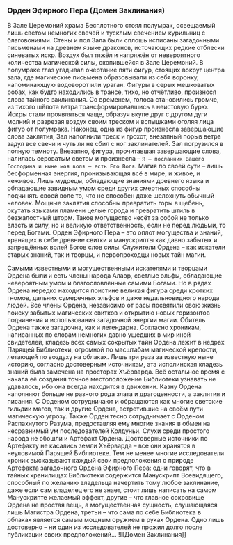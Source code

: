 ###  Орден Эфирного Пера (Домен Заклинания)

В Зале Церемоний храма Бесплотного стоял полумрак, освещаемый лишь светом немногих свечей и тусклым свечением курильниц с благовониями. Стены и пол Зала были сплошь исписаны загадочными письменами на древнем языке драконов, источающих редкие отблески синеватых искр. Воздух был тяжёл и напряжён от невероятного количества магической силы, скопившейся в Зале Церемоний. В полумраке глаз угадывал очертание пяти фигур, стоящих вокруг центра зала, где магические письмена образовывали из себя воронку, напоминающую водоворот или ураган. Фигуры в серых мешковатых робах, как будто находились в трансе, тихо, но отчётливо, произнося слова тайного заклинания. Со временем, голоса становились громче, из тихого шёпота ветра трансформировавшись в неистовую бурю. Искры стали проявляться чаще, образуя вкупе друг с другом дуги молний и разрезая воздух своим треском и вспышками оголяя лица фигур от полумрака. Наконец, одна из фигур произнесла завершающие слова заклятия, Зал наполнили треск и грохот, внезапный порыв ветра задул все свечи и чуть ли не сбил с ног заклинателей. Зал погрузился в полную темноту. Внезапно, фигура, прочитавшая завершающие слова, налилась сероватым светом и произнесла – `Я – посланник Вашего Господина и ныне моя воля – есть Его Воля`.
Магия по своей сути – лишь бесформенная энергия, пронизывающая всё в мире, и живое, и неживое. Лишь мудрецы, обладающие знаниями древнего языка и обладающие завидным умом среди других смертных способны подчинять своей воле то, что не способен даже шелохнуть обычный человек. Мощные заклятия способны превратить горы в щебень, окутать языками пламени целые города и превратить штиль в безжалостный шторм. Такое могущество несёт за собой не только власть и силу, но и великую ответственность, если не перед людьми, то перед Богами. Орден Эфирного Пера – это оплот могущества и знаний, хранящих в себе древние свитки и манускрипты как давно забытых и запрещённых волей Богов слов силы. Служители Ордена – как искатели старых знаний, так и творцы, и первопроходцы новых тайн магии.

Самыми известными и могущественными искателями и творцами Ордена были и есть члены народа Алаэр, светлые эльфы, обладающие невероятным умом и благословлённые самими Богами. Но в рядах Ордена нередко находится поистине великая фигура среди кротких гномов, дальних сумеречных эльфов и даже недальновидного народа людей. Все члены Ордена, независимо от расы посвятили свою жизнь поиску забытых магических свитков и открытию новых горизонтов подчинения и использования загадочной энергии магии.
Обитель Ордена также загадочна, как и легендарна. Согласно хроникам, написанных по словам немногих давно ушедших в мир иной свидетелей, кладезь всех самых сокрытых тайн Ордена лежит в недрах Парящей Библиотеки, огромной по масштабам магической крепости, летающей по воздуху на облаках. Лишь три раза за известную ныне историю, согласно достоверным источникам, эта исполинская кладезь знаний была замечена на просторах Хъёрварда. Всё остальное время с начала её создания точное местоположение Библиотеки узнавать не удавалось, ибо она всегда находится в движении.
Казну Ордена наполняют больше не разного рода злата и драгоценности, а заклятия и писания. С Орденом сотрудничают и обращаются как многие светские гильдии магов, так и другие Ордена, встретившие на своём пути магическую угрозу. Также Орден тесно сотрудничает с Орденом Распахнутого Разума, предоставляя ему многие знания в обмен на несравнимый ум последователей Колдуньи.
Слухи среди простого народа не обошли и Артефакт Ордена. Достоверные источники по Артефакту не касались земли Хъёрварда – все они хранятся в неуловимой Парящей Библиотеке. Тем не менее многие исследователи хроник высказывают каждый свои предположения о природе Артефакта загадочного Ордена Эфирного Пера: одни говорят, что в тайных хранилищах Библиотеки содержится Манускрипт Всевидящего, способный по желанию владельца начертить тому любое заклинание, даже если сам владелец его не знает, стоит лишь написать на самом Манускрипте желаемый эффект, другие – что главное сокровище Ордена не простая вещь, а могущественная сущность, слушающаяся лишь Магистра Ордена, третьи – что сама по себе Библиотека в облаках является самым мощным оружием в руках Ордена. Одно лишь достоверно – ни один из исследователей не прожил долго после публикации своих предположений…
![[Домен Заклинания]]